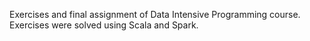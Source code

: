 Exercises and final assignment of Data Intensive Programming course. Exercises were solved using Scala and Spark.
